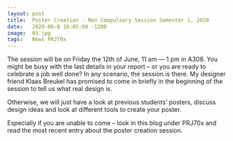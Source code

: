 ```yaml
---
layout: post
title:  Poster Creation - Non Compulsory Session Semester 1, 2020
date:   2020-06-8 16:05:00 -1200
image:  03.jpg
tags:   News PRJ70x
---
```


The session will be on Friday the 12th of June, 11 am — 1 pm in A308. You might be busy with the last details in your report – or you are ready to celebrate a job well done? In any scenario, the session is there.
My designer friend Klaas Breukel has promised to come in briefly in the beginning of the session to tell us what real design is.

Otherwise, we will just have a look at previous students’ posters, discuss design ideas and look at different tools to create your poster.

Especially if you are unable to come – look in this blog under PRJ70x and read the most recent entry about the poster creation session.
